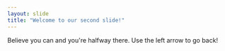 ```yaml
---
layout: slide
title: "Welcome to our second slide!"
---
```

Believe you can and you're halfway there.
Use the left arrow to go back!
